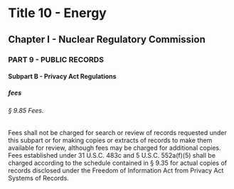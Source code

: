 
# Title 10 - Energy
## Chapter I - Nuclear Regulatory Commission
### PART 9 - PUBLIC RECORDS
#### Subpart B - Privacy Act Regulations
##### fees
###### § 9.85 Fees.

Fees shall not be charged for search or review of records requested under this subpart or for making copies or extracts of records to make them available for review, although fees may be charged for additional copies. Fees established under 31 U.S.C. 483c and 5 U.S.C. 552a(f)(5) shall be charged according to the schedule contained in § 9.35 for actual copies of records disclosed under the Freedom of Information Act from Privacy Act Systems of Records.
